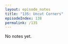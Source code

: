 ```yaml
---
layout: episode_notes
title: "135: Uncut Corners"
episodeIndex: 138
permalink: /135
---
```

No notes yet.
